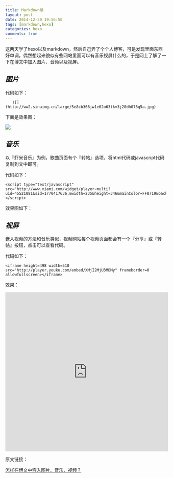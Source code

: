 ```yaml
---
title: Markdown续
layout: post
date: 2014-12-30 19:56:50
tags: [markdown,hexo]
categories: hexo
comments: true	
---
```

 这两天学了hexo以及markdown，然后自己弄了个个人博客，可是发现里面东西好单调，偶然想起来貌似有些网站里面可以有音乐视屏什么的，于是网上了解了一下在博文中加入图片、音频以及视屏。

## *图片*
代码如下：

`	![](http://ww2.sinaimg.cn/large/5e8cb366jw1e62o63tkv3j20dh078q5a.jpg)`

下面是效果图：

![](http://ww2.sinaimg.cn/large/5e8cb366jw1e62o63tkv3j20dh078q5a.jpg)


## *音乐*

以『虾米音乐』为例，歌曲页面有个『转帖』选项，将html代码或javascript代码复制到文中即可。

代码如下：

    <script type="text/javascript" src="http://www.xiami.com/widget/player-multi?uid=45521081&sid=1770417636,&width=235&height=346&mainColor=FF8719&backColor=494949&autoplay=0&mode=js"></script>

效果图如下：

<script type="text/javascript" src="http://www.xiami.com/widget/player-multi?uid=45521081&sid=1770417636,&width=235&height=346&mainColor=FF8719&backColor=494949&autoplay=0&mode=js"></script>


## *视屏*

嵌入视频的方法和音乐类似，视频网站每个视频页面都会有一个『分享』或『转帖』按钮，点击可以查看代码。

代码如下：

    <iframe height=498 width=510 src="http://player.youku.com/embed/XMjI2MjU3MDMy" frameborder=0 allowfullscreen></iframe>

效果：


<iframe height=498 width=510 src="http://player.youku.com/embed/XMjI2MjU3MDMy" frameborder=0 allowfullscreen></iframe>



原文链接：

[怎样在博文中嵌入图片、音乐、视频？](http://zipperary.com/2013/06/27/media-on-hexo/)
